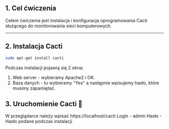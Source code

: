## 1. Cel ćwiczenia

Celem ćwiczenia jest instalacja i konfiguracja oprogramowania Cacti służącego do monitorowania sieci komputerowych.

---

## 2. Instalacja Cacti

```bash
sudo apt-get install cacti
```
Podczas instalacji pojawią się 2 okna:
1. Web server - wybieramy Apache2 i OK.
2. Baza danych - tu  wybieramy "Yes" a następnie wpisujemy hasło, które musimy zapamiętać.

## 3. Uruchomienie Cacti 🌵
W przeglądarce należy wpisać https://localhost/cacti
Login - admin
Hasło - Hasło podane podczas instalacji

